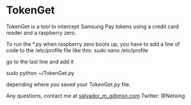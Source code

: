 # TokenGet
TokenGet is a tool to intercept Samsung Pay tokens using a credit card reader and a raspberry zero.

To run the *.py when raspberry zero boots up, you have to add a line of code to the /etc/profile file
like this: 
sudo nano /etc/profile

go to the last line and add it

sudo python ~/TokenGet.py

depending where you saved your TokenGet.py file.

Any questions, contact me at salvador_m_g@msn.com
Twitter: @Netxing
